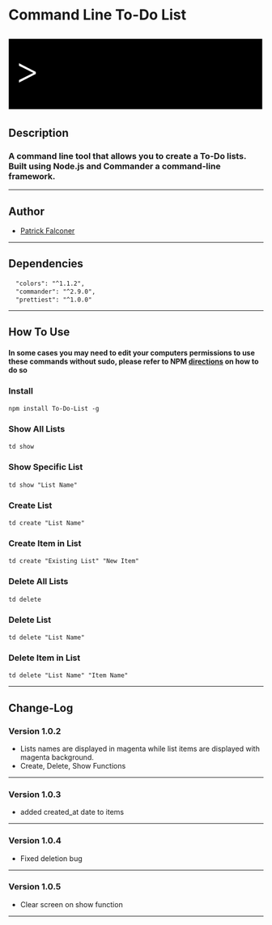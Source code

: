 # Command Line To-Do List
![To-Do-List Logo](https://github.com/P-J-FALCONER/CLI_To-Do_List/blob/master/To-Do.gif "Logo Gif")
---
## Description
### A command line tool that allows you to create a To-Do lists. Built using Node.js and Commander a command-line framework.
---
## Author
  * <a href="https://github.com/P-J-FALCONER">Patrick Falconer</a>
---
## Dependencies
  ```
    "colors": "^1.1.2",
    "commander": "^2.9.0",
    "prettiest": "^1.0.0"
  ```
---
## How To Use
#### In some cases you may need to edit your computers permissions to use these commands without sudo, please refer to NPM <a href="https://docs.npmjs.com/getting-started/fixing-npm-permissions">directions</a> on how to do so 

### Install
 ```
 npm install To-Do-List -g
 ```
### Show All Lists
 ```
 td show 
 ```
### Show Specific List
 ```
 td show "List Name"
 ```
### Create List
 ```
 td create "List Name"
 ```
### Create Item in List
 ```
 td create "Existing List" "New Item"
 ```
### Delete All Lists
 ```
 td delete
 ```
### Delete List
 ```
 td delete "List Name"
 ```
### Delete Item in List
 ```
 td delete "List Name" "Item Name"
 ```
 ---
## Change-Log
### Version 1.0.2
 * Lists names are displayed in magenta while list items are displayed with magenta background.
 * Create, Delete, Show Functions
---
### Version 1.0.3
 * added created_at date to items
---
### Version 1.0.4
  * Fixed deletion bug
---
### Version 1.0.5
  * Clear screen on show function
---